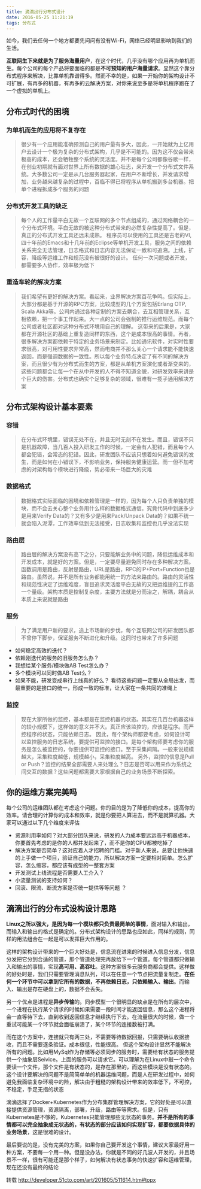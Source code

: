 ```yaml
---
title: 滴滴出行分布式设计
date: 2016-05-25 11:21:19
tags: 分布式
---
```

如今，我们去任何一个地方都要先问问有没有Wi-Fi，网络已经明显影响到我们的生活。
 
**互联网生下来就是为了服务海量用户**，在这个时代，几乎没有哪个应用再为单机而生。每个公司的每个产品将要面临的都是**不可预知的用户海量请求**。显然这个靠分布式程序来解决，比靠单机靠谱得多。然而不幸的是，如果一开始你的架构设计不可扩展，有再多的机器，有再多的云解决方案，对你来说至多是将单机程序跑在了一个虚拟的单机上。

<!--more-->

## 分布式时代的困境 ##
###  为单机而生的应用将不复存在
>很少有一个应用能准确预测自己的用户量有多大，因此，一开始就为上亿用户去设计一个极为复杂的分布式架构，几乎是不可能的。因为这不仅会带来极高的成本，还会牺牲整个系统的灵活度。并不是每个公司都像谷歌一样，在创业初期就有面对世界上所有数据的雄心壮志，来开发一个分布式文件系统。大多数公司一定是从几台服务器起家，在用户不断增长，并发请求增加，业务越来越复杂的过程中，百临不得已将程序从单机搬到多台机器。把单个进程拆成多个服务的问题

###  分布式开发工具的缺乏
>每个人的工作量平白无故一个互联网的多个节点组成的，通过网络耦合的一个分布式环境。平白无故的被这种分布式带来的必然复杂性提高了。但是，真正的分布式开发工具还远未成熟。 程序员可以使用的工具还是古老的VI,四十年前的Emacs和十几年前的Eclipse等单机开发工具，服务之间的依赖关系完全无法管理，日志格式和日志内容无法保证一致和可追溯。上线，扩容，降级等运维工作和规范没有被很好的设计。 任何一次问题或者开发，都需要多人协作，效率极为低下

###  重造车轮的解决方案
>我们希望有更好的解决方案。看起来，业界解决方案百花争鸣。但实际上，大部分都是基于开源的RPC方案，比较成型的几个方案包括Erlang OTP, Scala Akka等。公司内通过各种定制的方案去耦合，去互相管理关系，互相依赖，把一个事工作起来。大一点的公司会强制的推行运维规范。而每个公司或者社区都对这种分布式环境用自己的理解。 这带来的后果是，大家都在开源社区的基础上重复造同样的东西，这个是成本很高的事情。再者，很多解决方案都依赖于特定的业务场景来制定。比如通讯软件，对实时性要求很高，对可用性要求非常高，然而电商并不那么关心一个请求能不能快速返回，而是强调数据的一致性。所以每个业务特点决定了有不同的解决方案，而且很少有为分布式而生的方案，都是从单机方案演化或者渐变来的，这些问题都会让每一个在从中开发的人不得不知道全貌，对研发效率来讲是个巨大的伤害。分布式也确实个足够复杂的领域，很难有一揽子通用解决方案

## 分布式架构设计基本要素
###  容错
>在分布式环境里，错误无处不在，并且无时无刻不在发生。而且，错误不只是机器故障，当几百人投入研发工作的时候，一定会有人犯错，而且每个人都会犯错，会常态的犯错。因此，研发团队不应该只想着如何避免错误的发生，而是如何在小错误下，不影响业务，保持服务健康运营。而一但不加考虑的对架构每个模块进行降级，势必带来一场巨大的灾难

### 数据格式
>数据格式实际面临的困境和依赖管理是一样的，因为每个人只负责单独的模块，而不会去关心整个业务用什么样的数据格式通信。究竟代码中到底多少是用来Verify Data的？又有多少是用来Pack/Unpack Data的？如果不统一就会陷入泥潭，工作效率低到无法接受，日志收集和监控也几乎没法实现

### 路由层
>路由层的解决方案没有高下之分，只要能解业务中的问题，降低运维成本和开发成本，就是好的方案。但是，一定要尽量避免同时存在多种解决方案。函数调用是路由，反射是路由，URL是路由，RPC的IP+Port+Function也是路由。虽然说，并不是所有业务都能用统一的方法来路由的。路由的灵活性和规范性决定了运维难度，盲目追求灵活度平白无故的又把运维提的工作高一个量级。架构本质是控制复杂度，主要方法就是分而治之，解耦，耦合从本质上来说就是路由

###  服务
>为了满足用户新的要求，追上市场新的步伐，每个互联网公司的研发团队都不曾停下脚步，保证服务不断进化和升级。这同时也带来了许多问题
- 如何稳定高效的迭代？
- 依赖刚迭代的服务的旧服务怎么办？
- 我想给某个服务/模块做AB Test怎么办？
- 多个模块可以同时做AB Test么？
- 如果不能，研发变成串行上线真的好么？
看待这些问题一定要从全局出发，而最重要的是接口的统一，形成一致的标准，让大家在一条共同的准绳上

### 监控
>现在大家所做的监控，基本都是在监控机器的状态。其实在几百台机器这样的较小规模下，这样做的意义并不大。真正应该监控的，应该是程序。而严控程序的状态，只能依赖日志。
 因此，每个架构师都要考虑，如何设计可以监控服务的日志系统，要提供可监控的接口。是每个架构师要考虑你的服务是怎么被监控的，你要提供可监控的接口。至于采集间隔。一般来说规模越大，采集粒度越低，规模越小，采集粒度越高。
 另外，监控的信息是Pull or Push？监控的结果全部需要人来处理么？日志是否可以用来作为系统之间交互的数据？这些问题都需要大家根据自己的业务场景不断探索。

## 你的运维方案完美吗
每个公司的运维团队都在考虑这个问题。你的目的是为了降低你的成本，提高你的效率。请合理的计算你的成本和效率，就是你要把人算进去，而不是就算机器。大家可以通过以下几个维度来评估
- 资源利用率如何？对大部分团队来说，研发的人力成本要远远高于机器成本，你要首先考虑的是你的人都并发起来了，而不是你的CPU都被吃掉了
- 解决方案是否简单？这对应着人才招聘的门槛。对于新人来说，总要让他快速的上手做一个项目，验证自己的能力，所以解决方案一定要相对简单。怎么扩容，怎么缩容，都应该有成型的一整套方案
- 开发测试上线流程是否需要人工介入？
- 小流量测试的支持如何？
- 回滚、限流、断流方案是否统一提供等等问题 ？


## 滴滴出行的分布式设构设计思路
**Linux之所以强大，是因为每一个模块都只负责最简单的事情**，面对输入和输出，而输入和输出的格式是确定的。分布式架构设计的思路也应如此，同样的规则，同样的用法组合在一起是可以发挥巨大作用的。



这样的架构设计带来的一个巨大好处是，信息流在进来的时候进入信息分发，信息分发把它分到合适的管道，那个管道处理完再放给下一个管道。每个管道都只做输入和输出的事情，实现**高可用、高吞吐**。这种方案很多云服务商都会提供。这样做的好处时是，我们只需要管理消息队列，可以在任意一个节点把流量复制走。**在任何一个环节中可以拿到它所有的数据，不再依赖日志，只依赖输入、输出**。而输入、输出是存在硬盘上的，数据不会丢失。

另一个优点是进程是**异步传输**的。同步模型一个很明显的缺点是在所有的层次中，一个进程在执行某个请求的时候如果需要一段时间才能返回信息，那么这个进程将会一直等待下去，直到收到返回信息才继续执行下去。在流量很大的时候，做一个重试可能某一个环节就会面临崩溃了，某个环节的连接数被打满。


而在这个方案中，连接就只有两三处，不需要等待数据回报，只需要确认收据接收，而且不需要逐条验证。成本很低，性能很高。
但这个架构设计显然不能解决所有的问题。比如用MySql作为存储等必须同步的服务时，需要给有状态的服务提供一个抽象层Seivice。上面的服务可以请求它。可以理解为在Linux中敲一个命令要读一个文件，那个文件是有状态的，是存在那里的，而这些模块是没有状态的。
这个设计要解决的问题不是简简单单的机器运维问题，而是人在研发过程中，如何避免我面临复杂环境中的险，解决由于粗糙的架构设计带来的效率低下，不可控，不稳定，手足无措的状态


滴滴选择了Docker+Kubernetes作为分布集群管理解决方案，它的好处是可以直接提供资源管理，资源隔离，部署，升级，路由等等需求。但是，只有Kubernetes是不够的，Kubernetes只能管理那些无状态的事务。**并不是所有的事情都可以完全抽象成无状态的，有状态的部分应该如何实现扩容，都要依据具体的业务场景**，这是很难的设计。
 
最后要说的是，没有完美的方案，如果你自己要开发这个事情，建议大家最好用一种方案，不要每一个用一种。但是没办法，你就是不同的好几波人开发的，并且场景不一样，很有可能还是那个样子，如何解决有状态事务的快速扩容和运维管理，现在还没有最终的结论

转载 http://developer.51cto.com/art/201605/511614.htm#topx
  